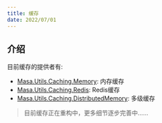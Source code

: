 ```yaml
---
title: 缓存
date: 2022/07/01
---
```


## 介绍

目前缓存的提供者有:

* [Masa.Utils.Caching.Memory](/framework/utils/caching/memory): 内存缓存
* [Masa.Utils.Caching.Redis](/framework/utils/caching/redis): Redis缓存
* [Masa.Utils.Caching.DistributedMemory](/framework/utils/caching/distributed-memory): 多级缓存

> 目前缓存正在重构中，更多细节逐步完善中……